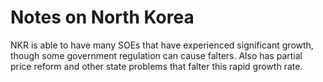 # Notes on North Korea

NKR is able to have many SOEs that have experienced significant growth, though some government regulation
can cause falters. Also has partial price reform and other state problems that falter this rapid growth rate.


